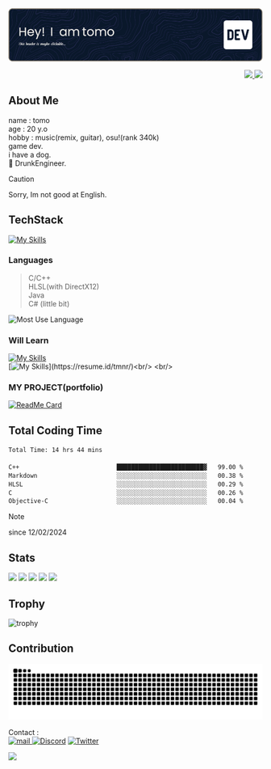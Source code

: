 <a href="https://resume.id/tmnr/" target="_new">
  <img src="./header.png">
</a>

<p align="right">
  <a href="https://github.com/MaekawaTomonori">
    <img height="20" src="https://komarev.com/ghpvc/?username=MaekawaTomonori&color=brightgreen"/>
  </a>
  <a href="https://github.com/MaekawaTomonori">
    <img height="20" src="https://img.shields.io/github/followers/MaekawaTomonori?label=follow&logo=github&style=flat&color=00cf00" />
  </a>
</p>


<!--
**MaekawaTomonori/MaekawaTomonori** is a ✨ _special_ ✨ repository because its `README.md` (this file) appears on your GitHub profile.

Here are some ideas to get you started:

- 🔭 I’m currently working on ...
- 🌱 I’m currently learning ...
- 👯 I’m looking to collaborate on ...
- 🤔 I’m looking for help with ...
- 💬 Ask me about ...
- 📫 How to reach me: ...
- 😄 Pronouns: ...
- ⚡ Fun fact: ...
-->

## About Me
name : tomo <br/>
age : 20 y.o <br/>
hobby : music(remix, guitar), osu!(rank 340k) <br/>
game dev. <br/>
i have a dog. <br/>
:woozy_face: DrunkEngineer.<br/>

> [!CAUTION]
> Sorry, Im not good at English.


## TechStack
[![My Skills](https://skillicons.dev/icons?i=cpp,java,visualstudio,idea,windows,github,notion,bots)](https://resume.id/tmnr/)

### Languages
> C/C++ <br/>
> HLSL(with DirectX12) <br/>
> Java <br/>
> C# (little bit)<br/>

![Most Use Language](https://github-readme-stats.vercel.app/api/top-langs/?username=MaekawaTomonori&theme=vue-dark)

### Will Learn
[![My Skills](https://skillicons.dev/icons?i=raspberrypi,linux,mysql,git,docker,grafana,php,vim)](https://resume.id/tmnr/)<br/>
[![My Skills](https://skillicons.dev/icons?i=clion,cmake,gradle,md,rust,vscode,ubuntu,unity,unreal,)](https://resume.id/tmnr/)<br/> <br/>

### MY PROJECT(portfolio)
[![ReadMe Card](https://github-readme-stats.vercel.app/api/pin/?username=MaekawaTomonori&repo=Engine)](https://github.com/MaekawaTomonori/Engine/)

## Total Coding Time
<!--START_SECTION:waka-->

```txt
Total Time: 14 hrs 44 mins

C++                           ████████████████████████▓   99.00 %
Markdown                      ░░░░░░░░░░░░░░░░░░░░░░░░░   00.38 %
HLSL                          ░░░░░░░░░░░░░░░░░░░░░░░░░   00.29 %
C                             ░░░░░░░░░░░░░░░░░░░░░░░░░   00.26 %
Objective-C                   ░░░░░░░░░░░░░░░░░░░░░░░░░   00.04 %
```

<!--END_SECTION:waka-->
>[!NOTE]
> since 12/02/2024


## Stats
![](http://github-profile-summary-cards.vercel.app/api/cards/profile-details?username=MaekawaTomonori&theme=gruvbox)
![](http://github-profile-summary-cards.vercel.app/api/cards/repos-per-language?username=MaekawaTomonori&theme=gruvbox)
![](http://github-profile-summary-cards.vercel.app/api/cards/most-commit-language?username=MaekawaTomonori&theme=gruvbox)
![](http://github-profile-summary-cards.vercel.app/api/cards/stats?username=MaekawaTomonori&theme=gruvbox)
![](http://github-profile-summary-cards.vercel.app/api/cards/productive-time?username=MaekawaTomonori&theme=gruvbox&utcOffset=9)

## Trophy
![trophy](https://github-profile-trophy.vercel.app/?username=MaekawaTomonori&theme=gruvbox)

## Contribution
![](https://raw.githubusercontent.com/MaekawaTomonori/MaekawaTomonori/output/github-contribution-grid-snake.svg)

Contact : <br/>
<a href=mailto:info@botrpg.com>
  <img alt="mail" height="50" width="45" src="https://cdn.simpleicons.org/gmail/black/white">
</a>
[![Discord](https://skillicons.dev/icons?i=discord)](https://discordapp.com/users/426265852153692161)
[![Twitter](https://skillicons.dev/icons?i=twitter)](https://twitter.com/tomogamesyt)

<p align="left">
  <img src="https://capsule-render.vercel.app/api?type=waving&color=gradient&height=60&section=footer"/>
</p>
